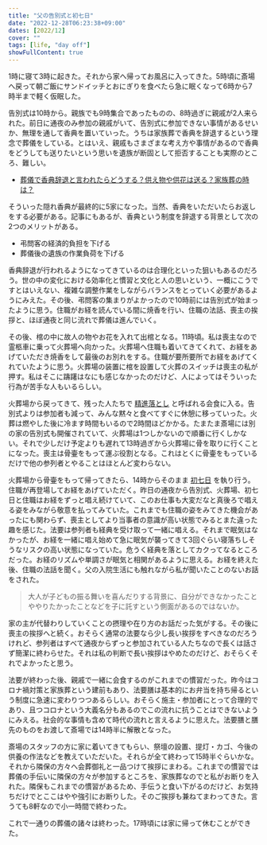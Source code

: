```yaml
---
title: "父の告別式と初七日"
date: "2022-12-28T06:23:38+09:00"
dates: [2022/12]
cover: ""
tags: [life, "day off"]
showFullContent: true
---
```


1時に寝て3時に起きた。それから家へ帰ってお風呂に入ってきた。5時頃に斎場へ戻って朝ご飯にサンドイッチとおにぎりを食べたら急に眠くなって6時から7時半まで軽く仮眠した。

告別式は10時から。親族でも9時集合であったものの、8時過ぎに親戚が2人来られた。前日に通夜のみ参加の親戚がいて、告別式に参加できない事情があるせいか、無理を通して香典を置いていった。うちは家族葬で香典を辞退するという理念で葬儀をしている。とはいえ、親戚もさまざまな考え方や事情があるので香典をどうしても送りたいという思いを遺族が断固として拒否することも実際のところ、難しい。

* [葬儀で香典辞退と言われたらどうする？供え物や供花は送る？家族葬の時は？](https://www.yoriso.com/sogi/article/koden-jitai/)

そういった隠れ香典が最終的に5家になった。当然、香典をいただいたらお返しをする必要がある。記事にもあるが、香典という制度を辞退する背景として次の2つのメリットがある。

* 弔問客の経済的負担を下げる
* 葬儀後の遺族の作業負荷を下げる

香典辞退が行われるようになってきているのは合理化といった狙いもあるのだろう。世の中の変化における効率化と慣習と文化と人の思いという、一概にこうですとはいえない、複雑な調整作業をしながらバランスをとっていく必要があるようにみえた。その後、弔問客の集まりがよかったので10時前には告別式が始まったように思う。住職がお経を読んでいる間に焼香を行い、住職の法話、喪主の挨拶と、ほぼ通夜と同じ流れで葬儀は進んでいく。

その後、棺の中に故人の物やお花を入れて出棺となる。11時頃。私は喪主なので霊柩車に乗って火葬場へ向かった。火葬場へ住職も着いてきてくれて、お経をあげていただき焼香をして最後のお別れをする。住職が要所要所でお経をあげてくれていたように思う。火葬場の装置に棺を設置して火葬のスイッチは喪主の私が押す。私はそこに躊躇はなにも感じなかったのだけど、人によってはそういった行為が苦手な人もいるらしい。

火葬場から戻ってきて、残った人たちで [精進落とし](https://www.koekisha.co.jp/chiebukuro/manners/) と呼ばれる会食に入る。告別式よりは参加者も減って、みんな黙々と食べてすぐに休憩に移っていった。火葬は燃やした後に冷ます時間もいるので2時間ほどかかる。たまたま斎場には別の家の告別式も開催されていて、火葬場は1つしかないので順番に行くしかない。それで少しだけ予定よりも遅れて13時過ぎから火葬場に骨を取りに行くことになった。喪主は骨壷をもって運ぶ役割となる。これはとくに骨壷をもっているだけで他の参列者とやることはほとんど変わらない。

火葬場から骨壷をもって帰ってきたら、14時からそのまま [初七日](https://www.e-sogi.com/guide/1612/) を執り行う。住職が再登場してお経をあげていただく。昨日の通夜から告別式、火葬場、初七日と住職はお経をずっと唱え続けていて、このお仕事も大変だなと真後ろで唱える姿をみながら敬意を払ってみていた。これまでも住職の姿をみてきた機会があったにも関わらず、喪主としてより当事者の意識が高い状態でみるとまた違った趣を感じた。法要は参列者も経典を受け取って一緒に唱える。それまで眠気はなかったが、お経を一緒に唱え始めて急に眠気が襲ってきて3回ぐらい寝落ちしそうなリスクの高い状態になっていた。危うく経典を落としてカクってなるところだった。お経のリズムや単調さが眠気と相関があるように思える。お経を終えた後、住職の法話を聞く。父の入院生活にも触れながら私が聞いたことのないお話をされた。

> 大人が子どもの振る舞いを喜んだりする背景に、自分ができなかったことややりたかったことなどを子に託すという側面があるのではないか。

家の主が代替わりしていくことの摂理や在り方のお話だった気がする。その後に喪主の挨拶へと続く。おそらく通常の法要なら少し長い挨拶をすべきなのだろうけれど、参列者はすべて通夜からずっと参加されている人たちなので長くは話さず簡潔に終わらせた。それは私の判断で長い挨拶はやめたのだけど、おそらくそれでよかったと思う。

法要が終わった後、親戚で一緒に会食するのがこれまでの慣習だった。昨今はコロナ禍対策と家族葬という建前もあり、法要膳は基本的にお弁当を持ち帰るという制度に急速に変わりつつあるらしい。おそらく施主・参加者にとって合理的であり、且つコロナという大義名分もあるのでこの流れに抗うことはできないようにみえる。社会的な事情も含めて時代の流れと言えるように思えた。法要膳と膳先のものをお渡して斎場では14時半に解散となった。

斎場のスタッフの方に家に着いてきてもらい、祭壇の設置、提灯・カゴ、今後の供養の作法などを教えていただいた。それらが全て終わって15時半ぐらいかな。それから隣保の方々へ会葬御礼と一品つけて挨拶にまわる。これまでの慣習では葬儀の手伝いに隣保の方々が参加するところを、家族葬なのでと私がお断りを入れた。隣保もこれまでの慣習があるため、手伝うと食い下がるのだけど、お気持ちだけでとここはやや強引にお断りした。そのご挨拶も兼ねてまわってきた。言うても8軒なので小一時間で終わった。

これで一通りの葬儀の諸々は終わった。17時頃には家に帰って休むことができた。
